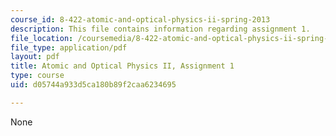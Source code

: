 ```yaml
---
course_id: 8-422-atomic-and-optical-physics-ii-spring-2013
description: This file contains information regarding assignment 1.
file_location: /coursemedia/8-422-atomic-and-optical-physics-ii-spring-2013/d05744a933d5ca180b89f2caa6234695_MIT8_422S13_hw1.pdf
file_type: application/pdf
layout: pdf
title: Atomic and Optical Physics II, Assignment 1
type: course
uid: d05744a933d5ca180b89f2caa6234695

---
```

None